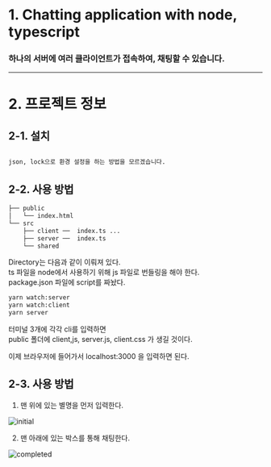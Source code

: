 # 1. Chatting application with node, typescript
### 하나의 서버에 여러 클라이언트가 접속하여, 채팅할 수 있습니다.
--------------------------------------
# 2. 프로젝트 정보
## 2-1. 설치
```bash

json, lock으로 환경 설정을 하는 방법을 모르겠습니다.

```

## 2-2. 사용 방법
```bash
├── public
│   └── index.html
└── src
    ├── client ──  index.ts ...
    ├── server ──  index.ts
    └── shared
``` 

Directory는 다음과 같이 이뤄져 있다.  
ts 파일을 node에서 사용하기 위해 js 파일로 번들링을 해야 한다.  
package.json 파일에 script를 짜놨다.  

```bash
yarn watch:server
yarn watch:client
yarn server
```

터미널 3개에 각각 cli를 입력하면    
public 폴더에 client,js, server.js, client.css 가 생길 것이다.  

이제 브라우저에 들어가서 localhost:3000 을 입력하면 된다.  

## 2-3. 사용 방법

1. 맨 위에 있는 별명을 먼저 입력한다.

![initial](https://user-images.githubusercontent.com/63771626/171602803-35b967bc-00db-4274-be77-d1a6e91e2ca9.png)

2. 맨 아래에 있는 박스를 통해 채팅한다.

![completed](https://user-images.githubusercontent.com/63771626/171603214-daa11da8-30c3-4dc8-927d-cad6d0a940df.png)


